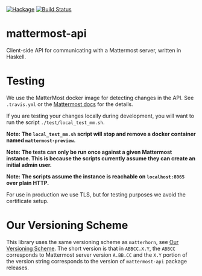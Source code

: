 [![Hackage](https://img.shields.io/hackage/v/mattermost-api.svg)](https://hackage.haskell.org/package/mattermost-api) [![Build
Status](https://travis-ci.org/matterhorn-chat/mattermost-api.svg?branch=master)](https://travis-ci.org/matterhorn-chat/mattermost-api)
# mattermost-api

Client-side API for communicating with a Mattermost server, written in
Haskell.

# Testing

We use the MatterMost docker image for detecting changes in the API. See
`.travis.yml` or the [Mattermost
docs](https://docs.mattermost.com/install/docker-local-machine.html#one-line-docker-install)
for the details.

If you are testing your changes locally during development, you will
want to run the script `./test/local_test_mm.sh`.

**Note: The `local_test_mm.sh` script will stop and remove a docker
container named `mattermost-preview`.**

**Note: The tests can only be run once against a given Mattermost
instance. This is because the scripts currently assume they can create
an initial admin user.**

**Note: The scripts assume the instance is reachable on `localhost:8065`
over plain HTTP.**

For use in production we use TLS, but for testing purposes we avoid the
certificate setup.

# Our Versioning Scheme

This library uses the same versioning scheme as `matterhorn`, see [Our
Versioning
Scheme](https://github.com/matterhorn-chat/matterhorn/blob/master/README.md#our-versioning-scheme).
The short version is that in `ABBCC.X.Y`, the `ABBCC` corresponds to Mattermost
server version `A.BB.CC` and the `X.Y` portion of the version string corresponds
to the version of `mattermost-api` package releases.
